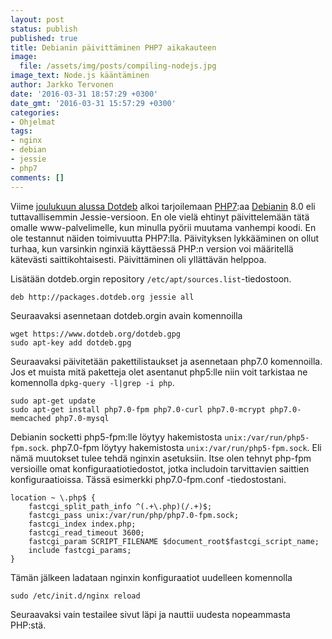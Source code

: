 ```yaml
---
layout: post
status: publish
published: true
title: Debianin päivittäminen PHP7 aikakauteen
image:
  file: /assets/img/posts/compiling-nodejs.jpg
image_text: Node.js kääntäminen
author: Jarkko Tervonen
date: '2016-03-31 18:57:29 +0300'
date_gmt: '2016-03-31 15:57:29 +0300'
categories:
- Ohjelmat
tags:
- nginx
- debian
- jessie
- php7
comments: []
---
```

Viime <a href="https://www.dotdeb.org/2015/12/04/php-7-0-0-is-available-for-jessie/">joulukuun alussa Dotdeb</a> alkoi tarjoilemaan <a href="http://www.php.net/">PHP7</a>:aa <a href="http://www.debian.org/">Debianin</a> 8.0 eli tuttavallisemmin Jessie-versioon. En ole vielä ehtinyt päivittelemään tätä omalle www-palvelimelle, kun minulla pyörii muutama vanhempi koodi. En ole testannut näiden toimivuutta PHP7:lla. Päivityksen lykkääminen on ollut turhaa, kun varsinkin nginxiä käyttäessä PHP:n version voi määritellä kätevästi saittikohtaisesti. Päivittäminen oli yllättävän helppoa.

Lisätään dotdeb.orgin repository `/etc/apt/sources.list`-tiedostoon.

```
deb http://packages.dotdeb.org jessie all
```

Seuraavaksi asennetaan dotdeb.orgin avain komennoilla

```
wget https://www.dotdeb.org/dotdeb.gpg
sudo apt-key add dotdeb.gpg
```

Seuraavaksi päivitetään pakettilistaukset ja asennetaan php7.0 komennoilla. Jos et muista mitä paketteja olet asentanut php5:lle niin voit tarkistaa ne komennolla `dpkg-query -l|grep -i php`.

```
sudo apt-get update
sudo apt-get install php7.0-fpm php7.0-curl php7.0-mcrypt php7.0-memcached php7.0-mysql
```

Debianin socketti php5-fpm:lle löytyy hakemistosta `unix:/var/run/php5-fpm.sock`. php7.0-fpm löytyy hakemistosta `unix:/var/run/php5-fpm.sock`. Eli nämä muutokset tulee tehdä nginxin asetuksiin. Itse olen tehnyt php-fpm versioille omat konfiguraatiotiedostot, jotka includoin tarvittavien saittien konfiguraatioissa. Tässä esimerkki php7.0-fpm.conf -tiedostostani.

```
location ~ \.php$ {
	fastcgi_split_path_info ^(.+\.php)(/.+)$;
	fastcgi_pass unix:/var/run/php/php7.0-fpm.sock;
	fastcgi_index index.php;
	fastcgi_read_timeout 3600;
	fastcgi_param SCRIPT_FILENAME $document_root$fastcgi_script_name;
	include fastcgi_params;
}
```

Tämän jälkeen ladataan nginxin konfiguraatiot uudelleen komennolla

```
sudo /etc/init.d/nginx reload
```

Seuraavaksi vain testailee sivut läpi ja nauttii uudesta nopeammasta PHP:stä.
